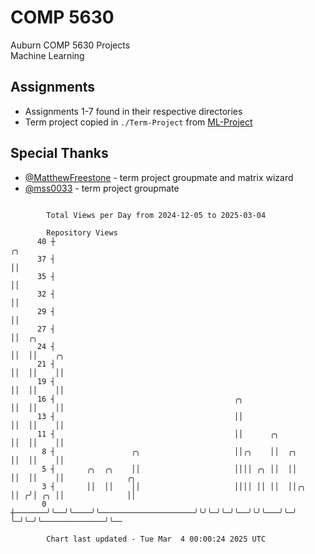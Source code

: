 # COMP 5630
Auburn COMP 5630 Projects  
Machine Learning

## Assignments
- Assignments 1-7 found in their respective directories
- Term project copied in `./Term-Project` from [ML-Project](https://github.com/wumphlett/ML-Project)

## Special Thanks
- [@MatthewFreestone](https://github.com/MatthewFreestone) - term project groupmate and matrix wizard
- [@mss0033](https://github.com/mss0033) - term project groupmate

```

        Total Views per Day from 2024-12-05 to 2025-03-04

        Repository Views
      40 ┼                                                           ╭╮
      37 ┤                                                           ││
      35 ┤                                                           ││
      32 ┤                                                           ││
      29 ┤                                                           ││
      27 ┤                                                           ││  ╭╮
      24 ┤                                                           ││  ││    ╭╮
      21 ┤                                                           ││  ││    ││
      19 ┤                                                           ││  ││    ││
      16 ┤                                        ╭╮                 ││  ││    ││
      13 ┤                                        ││                 ││  ││    ││
      11 ┤                                        ││      ╭╮         ││  ││    ││
       8 ┤                 ╭╮                     ││╭╮    ││  ╭╮     ││  ││    ││
       5 ┤       ╭╮  ╭╮    ││                     ││││ ╭╮ ││  ││     ││  ││    ││              ╭╮
       3 ┤       ││  ││    ││                     ││││ ││ ││  ││╭╮   ││ ╭╯│ ╭╮ ││              ││
       0 ┼───────╯╰──╯╰────╯╰─────────────────────╯╰╯╰─╯╰─╯╰──╯╰╯╰───╯╰─╯ ╰─╯╰─╯╰──────────────╯╰──

        Chart last updated - Tue Mar  4 00:00:24 2025 UTC
        
```
